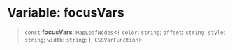 # Variable: focusVars

> `const` **focusVars**: `MapLeafNodes`\<\{ `color`: `string`; `offset`: `string`; `style`: `string`; `width`: `string`; \}, `CSSVarFunction`\>

